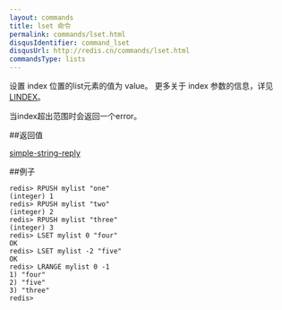 ```yaml
---
layout: commands
title: lset 命令
permalink: commands/lset.html
disqusIdentifier: command_lset
disqusUrl: http://redis.cn/commands/lset.html
commandsType: lists
---
```


设置 index 位置的list元素的值为 value。 更多关于 index 参数的信息，详见 [LINDEX](/commands/lindex.html)。

当index超出范围时会返回一个error。

##返回值

[simple-string-reply](/topics/protocol.html#simple-string-reply)

##例子

	redis> RPUSH mylist "one"
	(integer) 1
	redis> RPUSH mylist "two"
	(integer) 2
	redis> RPUSH mylist "three"
	(integer) 3
	redis> LSET mylist 0 "four"
	OK
	redis> LSET mylist -2 "five"
	OK
	redis> LRANGE mylist 0 -1
	1) "four"
	2) "five"
	3) "three"
	redis> 